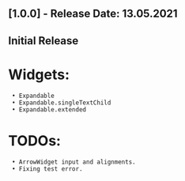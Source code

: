 ## [1.0.0] - Release Date: 13.05.2021

## Initial Release ##
   # Widgets:
     • Expandable
     • Expandable.singleTextChild
     • Expandable.extended

   # TODOs:
     • ArrowWidget input and alignments.
     • Fixing test error.